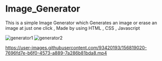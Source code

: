 # Image_Generator
This is a simple Image Generator which Generates an image or erase an image at just one click , Made by using HTML , CSS , Javascript

![generator1](https://user-images.githubusercontent.com/93420193/156818972-6e5b5d60-2557-4b7d-97b4-b2a1b0044f26.jpg)
![generator2](https://user-images.githubusercontent.com/93420193/156818979-2aad54ee-6c78-47f9-9404-4fa14354a082.jpg)


https://user-images.githubusercontent.com/93420193/156819020-7696fd7e-b6f0-4573-a889-7a286b81bda8.mp4

